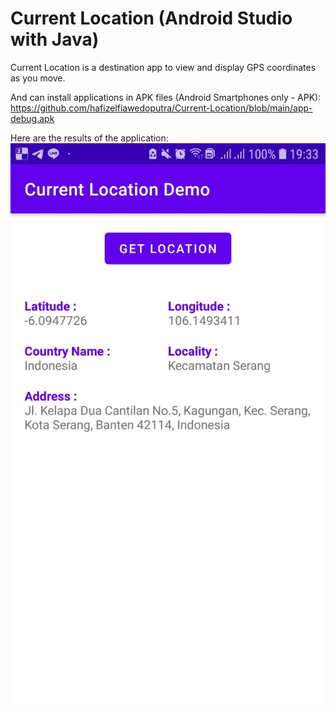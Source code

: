 # Current Location (Android Studio with Java)

Current Location is a destination app to view and display GPS coordinates as you move.

And can install applications in APK files (Android Smartphones only - APK):
https://github.com/hafizelfiawedoputra/Current-Location/blob/main/app-debug.apk

Here are the results of the application:
![Image of Calculator Fiz](https://github.com/hafizelfiawedoputra/Current-Location/blob/main/WhatsApp%20Image%202021-12-19%20at%2019.34.11.jpeg)

